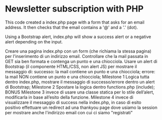 # Newsletter subscription with PHP

This code created a index.php page with a form that asks for an email address. It then checks that the email contains a '@' and a '.' (dot).

Using a Bootstrap alert, index.php will show a success alert or a negative alert depending on the input.

Creare una pagina index.php con un form (che richiama la stessa pagina) per l'inserimento di un indirizzo email.
Controllare che la mail passata in GET sia ben formata e contenga un punto e una chiocciola.
Usare un alert di Bootstrap (il componente HTML/CSS, non alert JS) per mostrare il messaggio di:
successo: la mail contiene un punto e una chiocciola;
errore: la mail NON contiene un punto e una chiocciola;
Milestone 1
Logica tutta dentro index.php, mostrare il messaggio di successo/errore dentro un alert di Bootstrap;
Milestone 2
Spostare la logica dentro functions.php (include);
BONUS
Milestone 3
invece di usare una classe statica per lo stile dell’alert, modificarla in base all’esito della funzione.
Milestone 4
invece di visualizzare il messaggio di success nella index.php, in caso di esito positivo effettuare un redirect ad una thankyou page
dove usiamo la session per mostrare anche l'indirizzo email con cui ci siamo "registrati"
